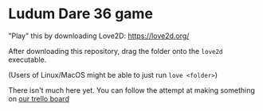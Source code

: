 Ludum Dare 36 game
=============================

"Play" this by downloading Love2D: https://love2d.org/

After downloading this repository,
drag the folder onto the `love2d` executable.

(Users of Linux/MacOS might be able to just run `love <folder>`)

There isn't much here yet. You can follow the attempt at making something
on [our trello board](https://trello.com/b/XRPqAx4c/36)

